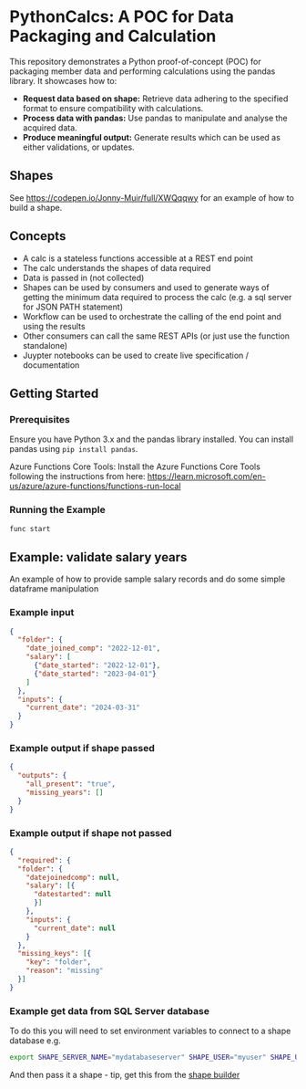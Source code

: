 # PythonCalcs: A POC for Data Packaging and Calculation

This repository demonstrates a Python proof-of-concept (POC) for packaging member data and performing calculations using the pandas library. It showcases how to:

- **Request data based on shape:** Retrieve data adhering to the specified format to ensure compatibility with calculations.
- **Process data with pandas:** Use pandas to manipulate and analyse the acquired data.
- **Produce meaningful output:** Generate results which can be used as either validations, or updates.

## Shapes

See https://codepen.io/Jonny-Muir/full/XWQqqwy for an example of how to build a shape.

## Concepts

- A calc is a stateless functions accessible at a REST end point
- The calc understands the shapes of data required
- Data is passed in (not collected)
- Shapes can be used by consumers and used to generate ways of getting the minimum data required to process the calc (e.g. a sql server for JSON PATH statement)
- Workflow can be used to orchestrate the calling of the end point and using the results
- Other consumers can call the same REST APIs (or just use the function standalone)
- Juypter notebooks can be used to create live specification / documentation

## Getting Started

### Prerequisites

Ensure you have Python 3.x and the pandas library installed. You can install pandas using `pip install pandas`.

Azure Functions Core Tools: Install the Azure Functions Core Tools following the instructions from here: https://learn.microsoft.com/en-us/azure/azure-functions/functions-run-local

### Running the Example

   ```bash
   func start
   ```

## Example: validate salary years

An example of how to provide sample salary records and do some simple dataframe manipulation

### Example input

```json
{
  "folder": {
    "date_joined_comp": "2022-12-01",
    "salary": [
      {"date_started": "2022-12-01"},
      {"date_started": "2023-04-01"}
    ]
  },
  "inputs": {
    "current_date": "2024-03-31"
  }
}
```

### Example output if shape passed
```json
{
  "outputs": {
    "all_present": "true", 
    "missing_years": []
  }
}
```

### Example output if shape not passed

```json
{
  "required": {
  "folder": {
    "datejoinedcomp": null, 
    "salary": [{
      "datestarted": null
      }]
    }, 
    "inputs": {
      "current_date": null
    }
  }, 
  "missing_keys": [{
    "key": "folder", 
    "reason": "missing"
  }]
}
```

### Example get data from SQL Server database

To do this you will need to set environment variables to connect to a shape database e.g.

```bash
export SHAPE_SERVER_NAME="mydatabaseserver" SHAPE_USER="myuser" SHAPE_USER_PASSWORD="mypassword" SHAPE_DATABASE="mydatabase"
```

And then pass it a shape - tip, get this from the [shape builder](https://codepen.io/Jonny-Muir/full/XWQqqwy)
